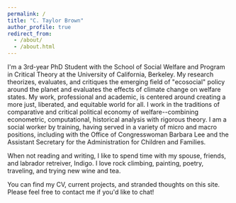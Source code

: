 ```yaml
---
permalink: /
title: "C. Taylor Brown"
author_profile: true
redirect_from: 
  - /about/
  - /about.html
---
```


I'm a 3rd-year PhD Student with the School of Social Welfare and Program in Critical Theory at the University of California, Berkeley. My  research theorizes, evaluates, and critiques the emerging field of "ecosocial" policy around the planet and evaluates the effects of climate change on welfare states. My work, professional and academic, is centered around creating a more just, liberated, and equitable world for all. I work in the traditions of comparative and critical political economy of welfare--combining econometric, computational, historical analysis with rigorous theory. I am a social worker by training, having served in a variety of micro and macro positions, including with the Office of Congresswoman Barbara Lee and the Assistant Secretary for the Administration for Children and Families.

When not reading and writing, I like to spend time with my spouse, friends, and labrador retreiver, Indigo. I love rock climbing, painting, poetry, traveling, and trying new wine and tea.

You can find my CV, current projects, and stranded thoughts on this site. Please feel free to contact me if you'd like to chat!   
